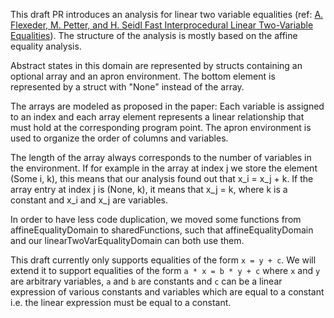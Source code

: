 This draft PR introduces an analysis for linear two variable equalities (ref: [A. Flexeder, M. Petter, and H. Seidl Fast Interprocedural Linear Two-Variable Equalities](http://doi.acm.org/10.1145/2049706.2049710)). The structure of the analysis is mostly based on the affine equality analysis.

Abstract states in this domain are represented by structs containing an optional array and an apron environment. 
The bottom element is represented by a struct with "None" instead of the array.

The arrays are modeled as proposed in the paper: Each variable is assigned to an index and each array element represents a linear relationship that must hold at the corresponding program point.
The apron environment is used to organize the order of columns and variables.

The length of the array always corresponds to the number of variables in the environment.
If for example in the array at index j we store the element (Some i, k), this means that our analysis found out that x_i = x_j + k. If the array entry at index j is (None, k), it means that x_j = k, where k is a constant and x_i and x_j are variables.

In order to have less code duplication, we moved some functions from affineEqualityDomain to sharedFunctions, such that affineEqualityDomain and our linearTwoVarEqualityDomain can both use them.

This draft currently only supports equalities of the form `x = y + c`. We will extend it to support equalities of the form `a * x = b * y + c` where `x` and `y` are arbitrary variables, `a` and `b` are constants and `c` can be a linear expression of various constants and variables which are equal to a constant i.e. the linear expression must be equal to a constant.